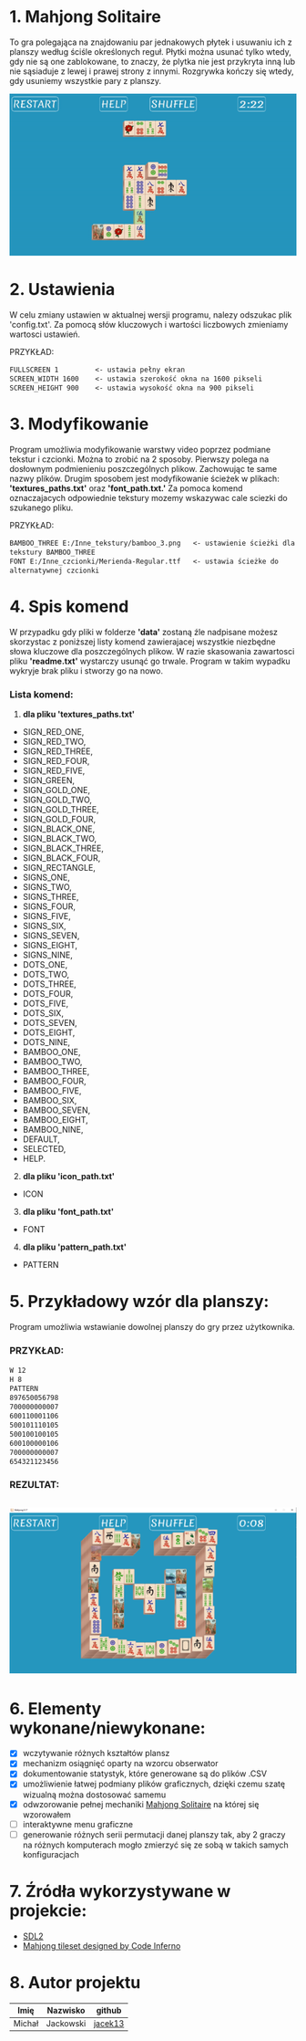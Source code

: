 # 1. **Mahjong Solitaire**
To gra polegająca na znajdowaniu par jednakowych płytek i usuwaniu ich z planszy
według ściśle określonych reguł. Płytki można usunać tylko wtedy, gdy nie są one zablokowane, to znaczy, że plytka nie jest przykryta inną lub nie sąsiaduje z lewej i prawej strony z innymi. Rozgrywka kończy się wtedy, gdy usuniemy wszystkie pary z planszy. 

![](resources/game_demo.gif)

# 2. **Ustawienia**
W celu zmiany ustawien w aktualnej wersji programu, nalezy odszukac plik 'config.txt'. Za pomocą słów kluczowych i wartości liczbowych zmieniamy wartosci ustawień.

PRZYKŁAD:
```
FULLSCREEN 1		 <- ustawia pełny ekran
SCREEN_WIDTH 1600	 <- ustawia szerokość okna na 1600 pikseli
SCREEN_HEIGHT 900	 <- ustawia wysokość okna na 900 pikseli
```

# 3. **Modyfikowanie**
Program umożliwia modyfikowanie warstwy video poprzez podmiane tekstur i czcionki. Można to zrobić na 2 sposoby. Pierwszy polega na dosłownym podmienieniu poszczególnych plikow. Zachowując te same nazwy plików. Drugim sposobem jest modyfikowanie ścieżek w plikach: **'textures_paths.txt'** oraz **'font_path.txt.'** Za pomoca komend oznaczajacych odpowiednie tekstury mozemy wskazywac cale sciezki do szukanego pliku.

PRZYKŁAD:
```
BAMBOO_THREE E:/Inne_tekstury/bamboo_3.png	 <- ustawienie ścieżki dla tekstury BAMBOO_THREE
FONT E:/Inne_czcionki/Merienda-Regular.ttf	 <- ustawia ścieżke do alternatywnej czcionki
```

# 4. **Spis komend**
W przypadku gdy pliki w folderze **'data'** zostaną źle nadpisane możesz skorzystac z poniższej listy komend zawierajacej wszystkie niezbędne słowa kluczowe dla poszczególnych plikow. W razie skasowania zawartosci pliku **'readme.txt'** wystarczy usunąć go trwale. Program w takim wypadku wykryje brak pliku i stworzy go na nowo.

### Lista komend:
1) **dla pliku 'textures_paths.txt'**
* SIGN_RED_ONE,
* SIGN_RED_TWO,
* SIGN_RED_THREE,
* SIGN_RED_FOUR,
* SIGN_RED_FIVE,
* SIGN_GREEN,
* SIGN_GOLD_ONE,
* SIGN_GOLD_TWO,
* SIGN_GOLD_THREE,
* SIGN_GOLD_FOUR,
* SIGN_BLACK_ONE,
* SIGN_BLACK_TWO,
* SIGN_BLACK_THREE,
* SIGN_BLACK_FOUR,
* SIGN_RECTANGLE,
* SIGNS_ONE,
* SIGNS_TWO,
* SIGNS_THREE,
* SIGNS_FOUR,
* SIGNS_FIVE,
* SIGNS_SIX,
* SIGNS_SEVEN,
* SIGNS_EIGHT,
* SIGNS_NINE,
* DOTS_ONE,
* DOTS_TWO,
* DOTS_THREE,
* DOTS_FOUR,
* DOTS_FIVE,
* DOTS_SIX,
* DOTS_SEVEN,
* DOTS_EIGHT,
* DOTS_NINE,
* BAMBOO_ONE,
* BAMBOO_TWO,
* BAMBOO_THREE,
* BAMBOO_FOUR,
* BAMBOO_FIVE,
* BAMBOO_SIX,
* BAMBOO_SEVEN,
* BAMBOO_EIGHT,
* BAMBOO_NINE,
* DEFAULT,
* SELECTED,
* HELP.

2) **dla pliku 'icon_path.txt'**
* ICON

3) **dla pliku 'font_path.txt'**
* FONT

4) **dla pliku 'pattern_path.txt'**
* PATTERN

# 5. Przykładowy wzór dla planszy:
Program umożliwia wstawianie dowolnej planszy do gry przez użytkownika. 

### PRZYKŁAD:
```
W 12
H 8
PATTERN
897650056798
700000000007
600110001106
500101110105
500100100105
600100000106
700000000007
654321123456
```
### REZULTAT:

![](resources/custom_pattern_example.PNG)
---

# 6. Elementy wykonane/niewykonane:
* [X] wczytywanie różnych kształtów plansz
* [X] mechanizm osiągnięć oparty na wzorcu obserwator
* [X] dokumentowanie statystyk, które generowane są do plików .CSV
* [X] umożliwienie łatwej podmiany plików graficznych, dzięki czemu szatę wizualną można dostosować samemu
* [X] odwzorowanie pełnej mechaniki [Mahjong Solitaire](https://www.kurnik.pl/mahjong/) na której się wzorowałem
* [ ] interaktywne menu graficzne
* [ ] generowanie różnych serii permutacji danej planszy tak, aby 2 graczy na różnych komputerach mogło zmierzyć się ze sobą w takich samych konfiguracjach

# 7. Źródła wykorzystywane w projekcie:
* [SDL2](https://www.libsdl.org/download-2.0.php)
* [Mahjong tileset designed by Code Inferno](www.codeinferno.com)

# 8. Autor projektu

| Imię | Nazwisko|github|
|------|---------|----|
|Michał|Jackowski|[jacek13](https://github.com/jacek13)|
